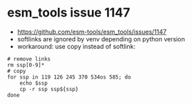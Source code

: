 # esm_tools issue 1147

- https://github.com/esm-tools/esm_tools/issues/1147
- softlinks are ignored by venv depending on python version
- workaround: use copy instead of softlink:
```
# remove links
rm ssp[0-9]*
# copy
for ssp in 119 126 245 370 534os 585; do 
    echo $ssp
    cp -r ssp ssp${ssp}
done
```

